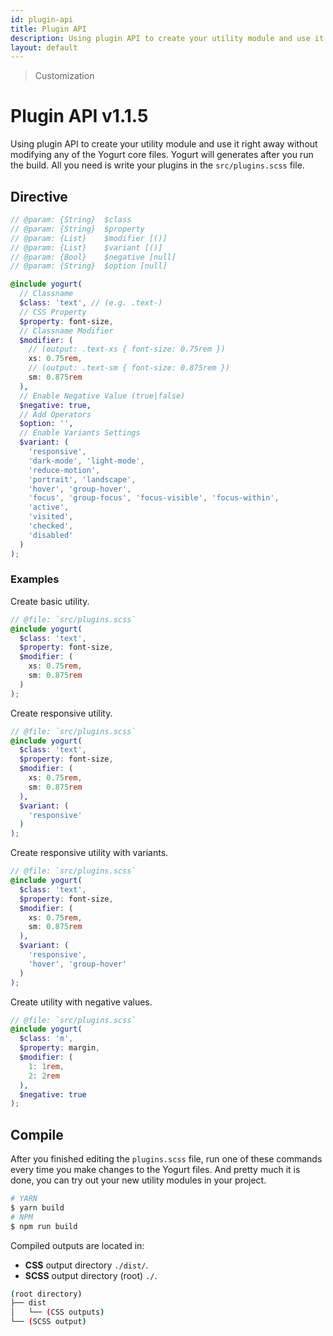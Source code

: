 ```yaml
---
id: plugin-api
title: Plugin API
description: Using plugin API to create your utility module and use it right away without modifying any of the Yogurt core files.
layout: default
---
```


> Customization

# Plugin API <span class="ml-1 px-2 py-1 text-sm text-gray-600 (dark)text-charcoal-100 bg-gray-300 (dark)bg-gray-600">v1.1.5</span>

Using plugin API to create your utility module and use it right away without modifying any of the Yogurt core files. Yogurt will generates after you run the build. All you need is write your plugins in the `src/plugins.scss` file.

## Directive

```scss
// @param: {String}  $class
// @param: {String}  $property
// @param: {List}    $modifier [()]
// @param: {List}    $variant [()]
// @param: {Bool}    $negative [null]
// @param: {String}  $option [null]

@include yogurt(
  // Classname
  $class: 'text', // (e.g. .text-)
  // CSS Property
  $property: font-size,
  // Classname Modifier
  $modifier: (
    // (output: .text-xs { font-size: 0.75rem })
    xs: 0.75rem,
    // (output: .text-sm { font-size: 0.875rem })
    sm: 0.875rem
  ),
  // Enable Negative Value (true|false)
  $negative: true,
  // Add Operators
  $option: '',
  // Enable Variants Settings
  $variant: (
    'responsive',
    'dark-mode', 'light-mode',
    'reduce-motion',
    'portrait', 'landscape',
    'hover', 'group-hover',
    'focus', 'group-focus', 'focus-visible', 'focus-within',
    'active',
    'visited',
    'checked',
    'disabled'
  )
);
```

### Examples

Create basic utility.

```scss
// @file: `src/plugins.scss`
@include yogurt(
  $class: 'text',
  $property: font-size,
  $modifier: (
    xs: 0.75rem,
    sm: 0.875rem
  )
);
```

Create responsive utility.

```scss
// @file: `src/plugins.scss`
@include yogurt(
  $class: 'text',
  $property: font-size,
  $modifier: (
    xs: 0.75rem,
    sm: 0.875rem
  ),
  $variant: (
    'responsive'
  )
);
```

Create responsive utility with variants.

```scss
// @file: `src/plugins.scss`
@include yogurt(
  $class: 'text',
  $property: font-size,
  $modifier: (
    xs: 0.75rem,
    sm: 0.875rem
  ),
  $variant: (
    'responsive',
    'hover', 'group-hover'
  )
);
```

Create utility with negative values.

```scss
// @file: `src/plugins.scss`
@include yogurt(
  $class: 'm',
  $property: margin,
  $modifier: (
    1: 1rem,
    2: 2rem
  ),
  $negative: true
);
```

## Compile

After you finished editing the `plugins.scss` file, run one of these commands every time you make changes to the Yogurt files. And pretty much it is done, you can try out your new utility modules in your project.

```bash
# YARN
$ yarn build
# NPM
$ npm run build
```

Compiled outputs are located in:

- **CSS** output directory `./dist/`.
- **SCSS** output directory (root) `./`.

```bash
(root directory)
├── dist
│   └── (CSS outputs)
└── (SCSS output)
```
